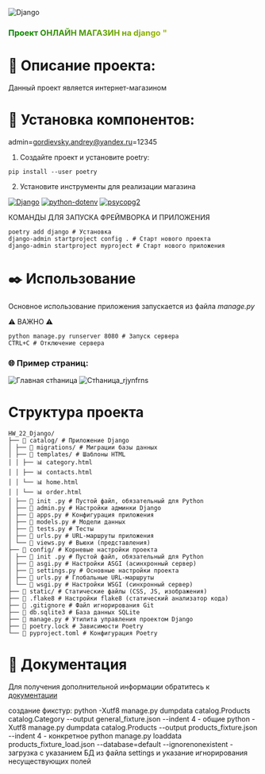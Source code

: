 ![Django](https://www.djangoproject.com/s/img/logos/django-logo-negative.svg )
<h3 style="background: linear-gradient(257deg, Gold, green); -webkit-background-clip: text; color: transparent;">
  Проект ОНЛАЙН МАГАЗИН на django "
</h3> 

# 🔖 Описание проекта:

Данный проект является интернет-магазином


# 🔧 Установка компонентов:

admin=gordievsky.andrey@yandex.ru=12345


1. Создайте проект и установите poetry:


```pip install --user poetry```


2. Установите инструменты для реализации магазина

[![Django](https://img.shields.io/badge/Django-3.2.0-%2311677A?logo=django&logoColor=white&style=flat&labelColor=black)](https://www.djangoproject.com/)
[![python-dotenv](https://img.shields.io/badge/python--dotenv-black?logo=envoy&logoColor=orange)]( https://pypi.org/project/python-dotenv/ )
[![psycopg2](https://img.shields.io/badge/psycopg2-%233178C6?logo=postgresql&logoColor=white)]( https://pypi.org/project/psycopg2/ )


КОМАНДЫ ДЛЯ ЗАПУСКА ФРЕЙМВОРКА И ПРИЛОЖЕНИЯ
```
poetry add django # Установка 
django-admin startproject config . # Старт нового проекта
django-admin startproject myproject # Старт нового приложения

```

# ✒️ Использование
Основное использование приложения запускается из файла *manage.py*

⚠️ ВАЖНО ⚠️
```
python manage.py runserver 8080 # Запуск сервера
CTRL+С # Отключение сервера
```
### 🌐 Пример страниц:

![Главная стhаница](./image/home.jpg)
![Cтhаница_rjynfrns](./image/contacts.jpg)

# Структура проекта
```
HW_22_Django/
├── 📁 catalog/ # Приложение Django
│ ├── 📁 migrations/ # Миграции базы данных
│ ├── 📁 templates/ # Шаблоны HTML
│ │ ├── 📊 category.html
│ │ ├── 📊 contacts.html
│ │ └── 📊 home.html
│ │ └── 📊 order.html 
│ ├── 📝 init .py # Пустой файл, обязательный для Python
│ ├── 📝 admin.py # Настройки админки Django
│ ├── 📝 apps.py # Конфигурация приложения
│ ├── 📝 models.py # Модели данных
│ ├── 📝 tests.py # Тесты
│ ├── 📝 urls.py # URL-маршруты приложения
│ └── 📝 views.py # Вьюхи (представления)
├── 📁 config/ # Корневые настройки проекта
│ ├── 📝 init .py # Пустой файл, обязательный для Python
│ ├── 📝 asgi.py # Настройки ASGI (асинхронный сервер)
│ ├── 📝 settings.py # Основные настройки проекта
│ ├── 📝 urls.py # Глобальные URL-маршруты
│ └── 📝 wsgi.py # Настройки WSGI (синхронный сервер)
├── 📁 static/ # Статические файлы (CSS, JS, изображения)
├── 📄 .flake8 # Настройки flake8 (статический анализатор кода)
├── 📄 .gitignore # Файл игнорирования Git
├── 📄 db.sqlite3 # База данных SQLite
├── 📝 manage.py # Утилита управления проектом Django
├── 📄 poetry.lock # Зависимости Poetry
└── 📄 pyproject.toml # Конфигурация Poetry
```

# 📝 Документация 

Для получения дополнительной информации обратитесь к [документации](https://api.hh.ru/openapi/redoc#section)


создание фикстур:
python -Xutf8 manage.py dumpdata catalog.Products catalog.Category --output general_fixture.json --indent 4  - общие
python -Xutf8 manage.py dumpdata catalog.Products --output products_fixture.json --indent 4 - конкретное
python manage.py loaddata products_fixture_load.json --database=default --ignorenonexistent  -
    загрузка с указанием БД из файла settings и указание игнорирования несуществующих полей

